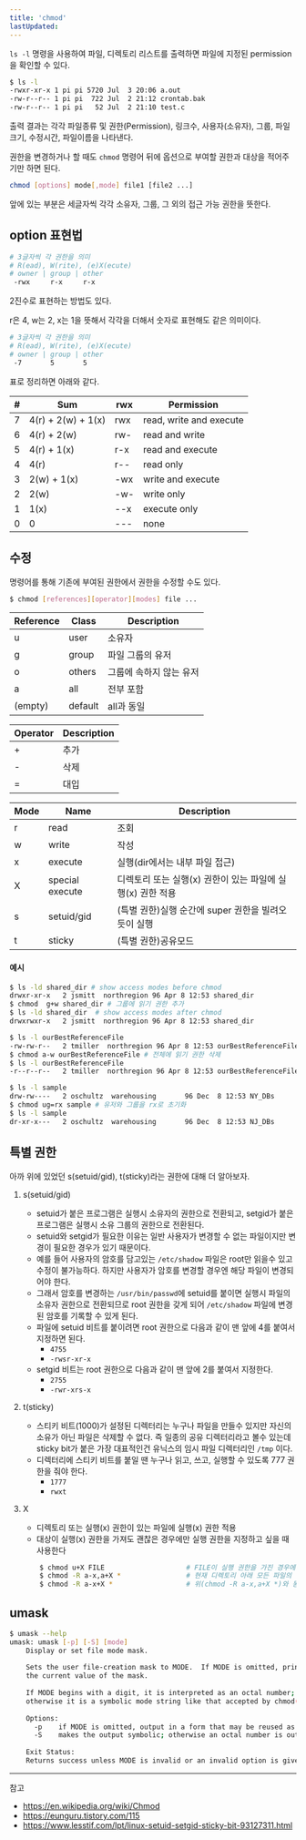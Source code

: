 ```yaml
---
title: 'chmod'
lastUpdated: 
---
```


`ls -l` 명령을 사용하여 파일, 디렉토리 리스트를 출력하면 파일에 지정된 permission을 확인할 수 있다.

```bash
$ ls -l
-rwxr-xr-x 1 pi pi 5720 Jul  3 20:06 a.out
-rw-r--r-- 1 pi pi  722 Jul  2 21:12 crontab.bak
-rw-r--r-- 1 pi pi   52 Jul  2 21:10 test.c
```

출력 결과는 각각 파일종류 및 권한(Permission), 링크수, 사용자(소유자), 그룹, 파일크기, 수정시간, 파일이름을 나타낸다.

권한을 변경하거나 할 때도 `chmod` 명령어 뒤에 옵션으로 부여할 권한과 대상을 적어주기만 하면 된다.

```bash
chmod [options] mode[,mode] file1 [file2 ...]
```

앞에 있는 부분은 세글자씩 각각 소유자, 그룹, 그 외의 접근 가능 권한을 뜻한다.

## option 표현법

```bash
# 3글자씩 각 권한을 의미
# R(ead), W(rite), (e)X(ecute)
# owner | group | other
 -rwx     r-x     r-x 
```

2진수로 표현하는 방법도 있다. 

r은 4, w는 2, x는 1을 뜻해서 각각을 더해서 숫자로 표현해도 같은 의미이다.

```bash
# 3글자씩 각 권한을 의미
# R(ead), W(rite), (e)X(ecute)
# owner | group | other
 -7       5       5 
```

표로 정리하면 아래와 같다.

|#|Sum|rwx|Permission|
|-|-|-|-|
|7|	4(r) + 2(w) + 1(x)  | rwx |	read, write and execute
|6|	4(r) + 2(w)         | rw- |	read and write|
|5|	4(r)        + 1(x)  | r-x |	read and execute|
|4|	4(r)                | r-- |	read only|
|3|	       2(w) + 1(x)  | -wx |	write and execute|
|2|	       2(w)	        | -w- |	write only|
|1|	              1(x)	| --x |	execute only|
|0|	0	                | --- |	none|

## 수정

명령어를 통해 기존에 부여된 권한에서 권한을 수정할 수도 있다.

```bash
$ chmod [references][operator][modes] file ...
```

|Reference	|Class	|Description|
|-|-|-|
|u	|user	|소유자|
|g	|group	|파일 그룹의 유저|
|o	|others	|그룹에 속하지 않는 유저|
|a	|all	|전부 포함|
|(empty)	|default|all과 동일|

|Operator|Description|
|-|-|
|+|추가|
|-|삭제|
|=|대입|

|Mode|Name|Description|
|-|-|-|
|r	|read	|조회|
|w	|write	|작성|
|x	|execute|실행(dir에서는 내부 파일 접근)|
|X	|special execute|디렉토리 또는 실행(x) 권한이 있는 파일에 실행(x) 권한 적용|
|s	|setuid/gid	|(특별 권한)실행 순간에 super 권한을 빌려오듯이 실행|
|t	|sticky	|(특별 권한)공유모드|

#### 예시
```bash
$ ls -ld shared_dir # show access modes before chmod
drwxr-xr-x   2 jsmitt  northregion 96 Apr 8 12:53 shared_dir
$ chmod  g+w shared_dir # 그룹에 읽기 권한 추가
$ ls -ld shared_dir  # show access modes after chmod
drwxrwxr-x   2 jsmitt  northregion 96 Apr 8 12:53 shared_dir

$ ls -l ourBestReferenceFile
-rw-rw-r--   2 tmiller  northregion 96 Apr 8 12:53 ourBestReferenceFile
$ chmod a-w ourBestReferenceFile # 전체에 읽기 권한 삭제
$ ls -l ourBestReferenceFile
-r--r--r--   2 tmiller  northregion 96 Apr 8 12:53 ourBestReferenceFile

$ ls -l sample
drw-rw----   2 oschultz  warehousing       96 Dec  8 12:53 NY_DBs
$ chmod ug=rx sample # 유저와 그룹을 rx로 초기화
$ ls -l sample
dr-xr-x---   2 oschultz  warehousing       96 Dec  8 12:53 NJ_DBs
```

## 특별 권한

아까 위에 있었던 s(setuid/gid), t(sticky)라는 권한에 대해 더 알아보자.

1. s(setuid/gid)
    - setuid가 붙은 프로그램은 실행시 소유자의 권한으로 전환되고, setgid가 붙은 프로그램은 실행시 소유 그룹의 권한으로 전환된다.
    - setuid와 setgid가 필요한 이유는 일반 사용자가 변경할 수 없는 파일이지만 변경이 필요한 경우가 있기 때문이다.
    - 예를 들어 사용자의 암호를 담고있는 `/etc/shadow` 파일은 root만 읽을수 있고 수정이 불가능하다. 하지만 사용자가 암호를 변경할 경우엔 해당 파일이 변경되어야 한다.
    - 그래서 암호를 변경하는 `/usr/bin/passwd`에 setuid를 붙이면 실행시 파일의 소유자 권한으로 전환되므로 root 권한을 갖게 되어 `/etc/shadow` 파일에 변경된 암호를 기록할 수 있게 된다.
    - 파일에 setuid 비트를 붙이려면 root 권한으로 다음과 같이 맨 앞에 4를 붙여서 지정하면 된다. 
        - `4755`
        - `-rwsr-xr-x`
    - setgid 비트는 root 권한으로 다음과 같이 맨 앞에 2를 붙여서 지정한다.
        - `2755`
        - `-rwr-xrs-x`

2. t(sticky)
   - 스티키 비트(1000)가 설정된 디렉터리는 누구나 파일을 만들수 있지만 자신의 소유가 아닌 파일은 삭제할 수 없다. 즉 일종의 공유 디렉터리라고 볼수 있는데 sticky bit가 붙은 가장 대표적인건 유닉스의 임시 파일 디렉터리인 `/tmp` 이다.
    - 디렉터리에 스티키 비트를 붙일 땐 누구나 읽고, 쓰고, 실행할 수 있도록 777 권한을 줘야 한다.
      - `1777`
      - `rwxt`

3. X
   - 디렉토리 또는 실행(x) 권한이 있는 파일에 실행(x) 권한 적용
   - 대상이 실행(x) 권한을 가져도 괜찮은 경우에만 실행 권한을 지정하고 싶을 때 사용한다
    ```bash
        $ chmod u+X FILE                    # FILE이 실행 권한을 가진 경우에만 파일 소유 사용자에게 실행 권한 추가.
        $ chmod -R a-x,a+X *                # 현재 디렉토리 아래 모든 파일의 실행 권한 제거, 디렉토리 실행 권한 추가.
        $ chmod -R a-x+X *                  # 위(chmod -R a-x,a+X *)와 동일.
    ```

## umask

```bash
$ umask --help
umask: umask [-p] [-S] [mode]
    Display or set file mode mask.
    
    Sets the user file-creation mask to MODE.  If MODE is omitted, prints
    the current value of the mask.
    
    If MODE begins with a digit, it is interpreted as an octal number;
    otherwise it is a symbolic mode string like that accepted by chmod(1).
    
    Options:
      -p	if MODE is omitted, output in a form that may be reused as input
      -S	makes the output symbolic; otherwise an octal number is output
    
    Exit Status:
    Returns success unless MODE is invalid or an invalid option is given.
```
---
참고
- https://en.wikipedia.org/wiki/Chmod
- https://eunguru.tistory.com/115
- https://www.lesstif.com/lpt/linux-setuid-setgid-sticky-bit-93127311.html